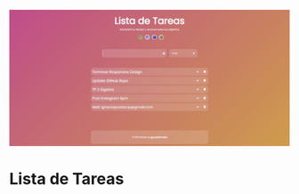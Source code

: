 ![banner](https://raw.githubusercontent.com/IgnacioPrados/TodoList/master/img/preview.JPG)
# Lista de Tareas
